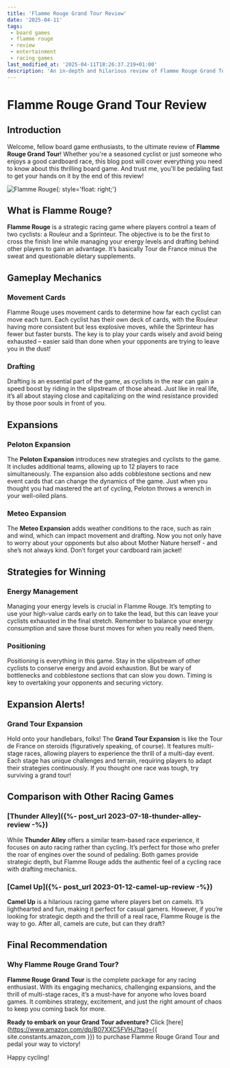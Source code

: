 ```yaml
---
title: 'Flamme Rouge Grand Tour Review'
date: '2025-04-11'
tags:
 - board games
 - flamme rouge
 - review
 - entertainment
 - racing games
last_modified_at: '2025-04-11T18:26:37.219+01:00'
description: 'An in-depth and hilarious review of Flamme Rouge Grand Tour, complete with all the expansions and updates you need to know!'
---
```


# Flamme Rouge Grand Tour Review

## Introduction

Welcome, fellow board game enthusiasts, to the ultimate review of **Flamme Rouge Grand Tour**! Whether you're a seasoned cyclist or just someone who enjoys a good cardboard race, this blog post will cover everything you need to know about this thrilling board game. And trust me, you'll be pedaling fast to get your hands on it by the end of this review!

![Flamme Rouge](https://i.imgur.com/3zHcfgxm.jpg){: style='float: right;'}

## What is Flamme Rouge?

**Flamme Rouge** is a strategic racing game where players control a team of two cyclists: a Rouleur and a Sprinteur. The objective is to be the first to cross the finish line while managing your energy levels and drafting behind other players to gain an advantage. It’s basically Tour de France minus the sweat and questionable dietary supplements.

## Gameplay Mechanics

### Movement Cards

Flamme Rouge uses movement cards to determine how far each cyclist can move each turn. Each cyclist has their own deck of cards, with the Rouleur having more consistent but less explosive moves, while the Sprinteur has fewer but faster bursts. The key is to play your cards wisely and avoid being exhausted – easier said than done when your opponents are trying to leave you in the dust!

### Drafting

Drafting is an essential part of the game, as cyclists in the rear can gain a speed boost by riding in the slipstream of those ahead. Just like in real life, it’s all about staying close and capitalizing on the wind resistance provided by those poor souls in front of you.

## Expansions

### Peloton Expansion

The **Peloton Expansion** introduces new strategies and cyclists to the game. It includes additional teams, allowing up to 12 players to race simultaneously. The expansion also adds cobblestone sections and new event cards that can change the dynamics of the game. Just when you thought you had mastered the art of cycling, Peloton throws a wrench in your well-oiled plans.

### Meteo Expansion

The **Meteo Expansion** adds weather conditions to the race, such as rain and wind, which can impact movement and drafting. Now you not only have to worry about your opponents but also about Mother Nature herself - and she’s not always kind. Don’t forget your cardboard rain jacket!

## Strategies for Winning

### Energy Management

Managing your energy levels is crucial in Flamme Rouge. It’s tempting to use your high-value cards early on to take the lead, but this can leave your cyclists exhausted in the final stretch. Remember to balance your energy consumption and save those burst moves for when you really need them.

### Positioning

Positioning is everything in this game. Stay in the slipstream of other cyclists to conserve energy and avoid exhaustion. But be wary of bottlenecks and cobblestone sections that can slow you down. Timing is key to overtaking your opponents and securing victory.

## Expansion Alerts!

### Grand Tour Expansion

Hold onto your handlebars, folks! The **Grand Tour Expansion** is like the Tour de France on steroids (figuratively speaking, of course). It features multi-stage races, allowing players to experience the thrill of a multi-day event. Each stage has unique challenges and terrain, requiring players to adapt their strategies continuously. If you thought one race was tough, try surviving a grand tour!

## Comparison with Other Racing Games

### [Thunder Alley]({%- post_url 2023-07-18-thunder-alley-review -%})

While **Thunder Alley** offers a similar team-based race experience, it focuses on auto racing rather than cycling. It’s perfect for those who prefer the roar of engines over the sound of pedaling. Both games provide strategic depth, but Flamme Rouge adds the authentic feel of a cycling race with drafting mechanics.

### [Camel Up]({%- post_url 2023-01-12-camel-up-review -%})

**Camel Up** is a hilarious racing game where players bet on camels. It’s lighthearted and fun, making it perfect for casual gamers. However, if you’re looking for strategic depth and the thrill of a real race, Flamme Rouge is the way to go. After all, camels are cute, but can they draft?

## Final Recommendation

### Why Flamme Rouge Grand Tour?

**Flamme Rouge Grand Tour** is the complete package for any racing enthusiast. With its engaging mechanics, challenging expansions, and the thrill of multi-stage races, it’s a must-have for anyone who loves board games. It combines strategy, excitement, and just the right amount of chaos to keep you coming back for more.

**Ready to embark on your Grand Tour adventure?** Click [here](https://www.amazon.com/dp/B07XXC5FVHJ?tag={{ site.constants.amazon_com }}) to purchase Flamme Rouge Grand Tour and pedal your way to victory!

Happy cycling!
